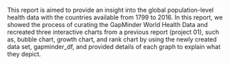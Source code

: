 This report is aimed to provide an insight into the global population-level health data with the countries available from 1799 to 2016. In this report, we showed the process of curating the GapMinder World Health Data and recreated three interactive charts from a previous report (project 01), such as, bubble chart, growth chart, and rank chart by using the newly created data set, gapminder_df, and provided details of each graph to explain what they depict.
